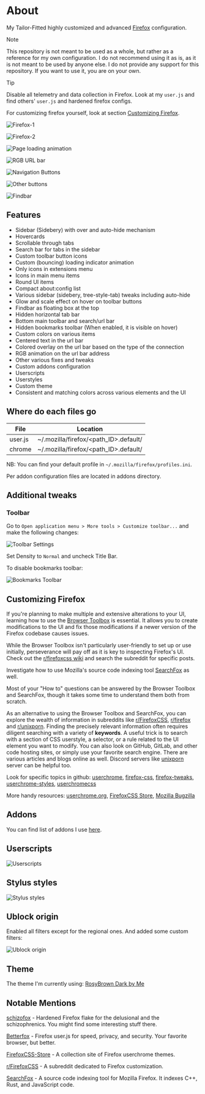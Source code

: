 # About

My Tailor-Fitted highly customized and advanced [Firefox](https://www.mozilla.org/en-US/firefox) configuration.

> [!NOTE]  
> This repository is not meant to be used as a whole, but rather as a reference for my own configuration. I do not recommend using it as is, as it is not meant to be used by anyone else. I do not provide any support for this repository. If you want to use it, you are on your own.

> [!TIP]
> Disable all telemetry and data collection in Firefox. Look at my `user.js` and find others' `user.js` and hardened firefox configs.
>
> For customizing firefox yourself, look at section [Customizing Firefox](#customizing-firefox).

![Firefox-1](misc/screenshots/firefox-1.png)

![Firefox-2](misc/screenshots/firefox-2.png)

![Page loading animation](misc/gifs/page-loading-animation.gif)

![RGB URL bar](misc/gifs/rgb-urlbar.gif)

![Navigation Buttons](misc/gifs/navigation-buttons.gif)

![Other buttons](misc/gifs/other-buttons.gif)

![Findbar](misc/screenshots/findbar.png)

## Features

- Sidebar (Sidebery) with over and auto-hide mechanism
- Hovercards
- Scrollable through tabs
- Search bar for tabs in the sidebar
- Custom toolbar button icons
- Custom (bouncing) loading indicator animation
- Only icons in extensions menu
- Icons in main menu items
- Round UI items
- Compact about:config list
- Various sidebar (sidebery, tree-style-tab) tweaks including auto-hide
- Glow and scale effect on hover on toolbar buttons
- Findbar as floating box at the top
- Hidden horizontal tab bar
- Bottom main toolbar and search/url bar
- Hidden bookmarks toolbar (When enabled, it is visible on hover)
- Custom colors on various items
- Centered text in the url bar
- Colored overlay on the url bar based on the type of the connection
- RGB animation on the url bar address
- Other various fixes and tweaks
- Custom addons configuration
- Userscripts
- Userstyles
- Custom theme
- Consistent and matching colors across various elements and the UI

## Where do each files go

| File    | Location                              |
| ------- | ------------------------------------- |
| user.js | ~/.mozilla/firefox/<path_ID>.default/ |
| chrome  | ~/.mozilla/firefox/<path_ID>.default/ |

NB: You can find your default profile in `~/.mozilla/firefox/profiles.ini`.

Per addon configuration files are located in addons directory.

## Additional tweaks

### Toolbar

Go to `Open application menu > More tools > Customize toolbar...` and make the following changes:

![Toolbar Settings](misc/screenshots/toolbar.png)

Set Density to `Normal` and uncheck Title Bar.

To disable bookmarks toolbar:

![Bookmarks Toolbar](misc/screenshots/bookmarks.png)

## Customizing Firefox

If you're planning to make multiple and extensive alterations to your UI, learning how to use the [Browser Toolbox](https://firefox-source-docs.mozilla.org/devtools-user/browser_toolbox/index.html) is essential. It allows you to create modifications to the UI and fix those modifications if a newer version of the Firefox codebase causes issues.

While the Browser Toolbox isn't particularly user-friendly to set up or use initially, perseverance will pay off as it is key to inspecting Firefox's UI. Check out the [r/firefoxcss wiki](https://www.reddit.com/r/FirefoxCSS/wiki/index/) and search the subreddit for specific posts.

Investigate how to use Mozilla's source code indexing tool [SearchFox](https://searchfox.org) as well.

Most of your "How to" questions can be answered by the Browser Toolbox and SearchFox, though it takes some time to understand them both from scratch.

As an alternative to using the Browser Toolbox and SearchFox, you can explore the wealth of information in subreddits like [r/FirefoxCSS](https://www.reddit.com/r/FirefoxCSS), [r/firefox](https://www.reddit.com/r/firefox/) and [r/unixporn](https://www.reddit.com/r/unixporn/). Finding the precisely relevant information often requires diligent searching with a variety of **keywords**. A useful trick is to search with a section of CSS userstyle, a selector, or a rule related to the UI element you want to modify. You can also look on GitHub, GitLab, and other code hosting sites, or simply use your favorite search engine. There are various articles and blogs online as well. Discord servers like [unixporn](https://discord.com/invite/unixporn) server can be helpful too.

Look for specific topics in github: [userchrome](https://github.com/topics/userchrome), [firefox-css](https://github.com/topics/firefox-css), [firefox-tweaks](https://github.com/topics/firefox-tweaks), [userchrome-styles](https://github.com/topics/userchrome-styles), [userchromecss](https://github.com/topics/userchromecss)

More handy resources: [userchrome.org](https://www.userchrome.org), [FirefoxCSS Store](https://firefoxcss-store.github.io), [Mozilla Bugzilla](https://bugzilla.mozilla.org)

## Addons

You can find list of addons I use [here](https://addons.mozilla.org/en-US/firefox/collections/17970682/TAT-Collection/).

## Userscripts

![Userscripts](misc/screenshots/violentmonkey-userscripts.png)

## Stylus styles

![Stylus styles](misc/screenshots/stylus-userstyles.png)

## Ublock origin

Enabled all filters except for the regional ones. And added some custom filters:

![Ublock origin](misc/screenshots/ublock-origin-custom-filters.png)

## Theme

The theme I'm currently using: [RosyBrown Dark by Me](https://addons.mozilla.org/en-US/firefox/addon/rosybrown_dark/)

## Notable Mentions

[schizofox](https://github.com/schizofox/schizofox) - Hardened Firefox flake for the delusional and the schizophrenics. You might find some interesting stuff there.

[Betterfox](https://github.com/yokoffing/Betterfox) - Firefox user.js for speed, privacy, and security. Your favorite browser, but better.

[FirefoxCSS-Store](https://firefoxcss-store.github.io) - A collection site of Firefox userchrome themes.

[r/FirefoxCSS](https://www.reddit.com/r/FirefoxCSS) - A subreddit dedicated to Firefox customization.

[SearchFox](https://searchfox.org) - A source code indexing tool for Mozilla Firefox. It indexes C++, Rust, and JavaScript code.
